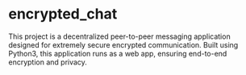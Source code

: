 # encrypted_chat
This project is a decentralized peer-to-peer messaging application designed for extremely secure encrypted communication. Built using Python3, this application runs as a web app, ensuring end-to-end encryption and privacy.
